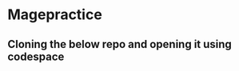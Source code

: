 # Magepractice
## Cloning the below repo and opening it using codespace
~~~git clone https://github.com/mage-ai/mage-zoomcamp.git mage-zoomcamp~~~
